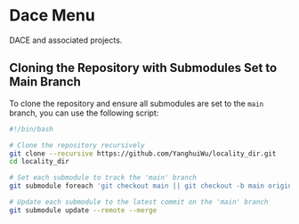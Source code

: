 # Dace Menu
DACE and associated projects.



## Cloning the Repository with Submodules Set to Main Branch

To clone the repository and ensure all submodules are set to the `main` branch, you can use the following script:

```bash
#!/bin/bash

# Clone the repository recursively
git clone --recursive https://github.com/YanghuiWu/locality_dir.git
cd locality_dir

# Set each submodule to track the 'main' branch
git submodule foreach 'git checkout main || git checkout -b main origin/main'

# Update each submodule to the latest commit on the 'main' branch
git submodule update --remote --merge

